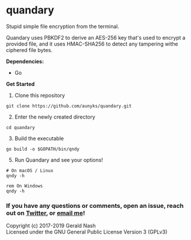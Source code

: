 # quandary
Stupid simple file encryption from the terminal.  

Quandary uses PBKDF2 to derive an AES-256 key that's used to encrypt a provided file, and it uses HMAC-SHA256 to detect any tampering withe ciphered file bytes.

**Dependencies:**  
- Go  

**Get Started**  
1. Clone this repository
```
git clone https://github.com/aunyks/quandary.git
```
2. Enter the newly created directory
```
cd quandary
```
3. Build the executable
```
go build -o $GOPATH/bin/qndy
```  

5. Run Quandary and see your options!
```
# On macOS / Linux
qndy -h
```
```
rem On Windows
qndy -h
```

### If you have any questions or comments, open an issue, reach out on [Twitter](https://twitter.com/aunyks), or [email me](mailto:me@aunyks.com)!

Copyright (c) 2017-2019 Gerald Nash  
Licensed under the GNU General Public License Version 3 (GPLv3)
